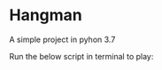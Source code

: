 # Hangman

A simple project in pyhon 3.7

Run the below script in terminal to play:
``` python Hangman.py
